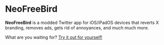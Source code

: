 # NeoFreeBird

**NeoFreeBird** is a modded Twitter app for iOS/iPadOS devices that reverts X branding, removes ads, gets rid of annoyances, and much much more.

What are you waiting for? [Try it out for yourself!](https://github.com/NeoFreeBird/app)
